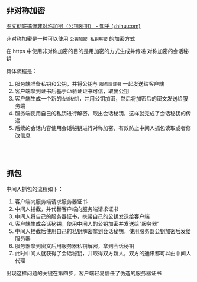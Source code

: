 ## 非对称加密

[图文彻底搞懂非对称加密（公钥密钥） - 知乎 (zhihu.com)](https://zhuanlan.zhihu.com/p/436455172)

非对称加密是一种可以使用 `公钥加密 私钥解密` 的加密方式

在 https 中使用非对称加密的目的是用加密的方式生成并传递 对称加密的会话秘钥

具体流程是：

1. 服务端准备私钥和公钥，并将公钥与 `服务端证书` 一起发送给客户端
2. 客户端拿到证书后基于`CA`验证证书可信，取出公钥
3. 客户端生成一个新的`会话秘钥`，并用公钥加密，然后将加密后的密文发送给服务端
4. 服务端使用自己的私钥进行解密，取出会话秘钥，这样就完成了会话秘钥的传递
5. 后续的会话内容使用会话秘钥进行对称加密，有效防止中间人抓包读取或者修改信息

<br/>

<br/>

## 抓包

中间人抓包的流程如下：

1. 客户端向服务端请求服务器证书
2. 中间人拦截，并代替客户端向服务端请求证书
3. 中间人将自己的服务器证书，携带自己的公钥发送给客户端
4. 客户端生成会话秘钥，使用中间人的公钥加密并发送给“服务器”
5. 中间人拦截后使用自己的私钥解密拿到会话秘钥，使用服务器公钥加密后发给服务器
6. 服务器拿到密文后用服务器私钥解密，拿到会话秘钥
7. 此时中间人就获得了会话秘钥，并取得双方新人，双方的通讯都可以由中间人代理

出现这样问题的关键在第四步，客户端轻易信任了伪造的服务器证书
